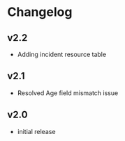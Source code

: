 # Changelog

## v2.2

- Adding incident resource table

## v2.1

- Resolved Age field mismatch issue

## v2.0

- initial release
